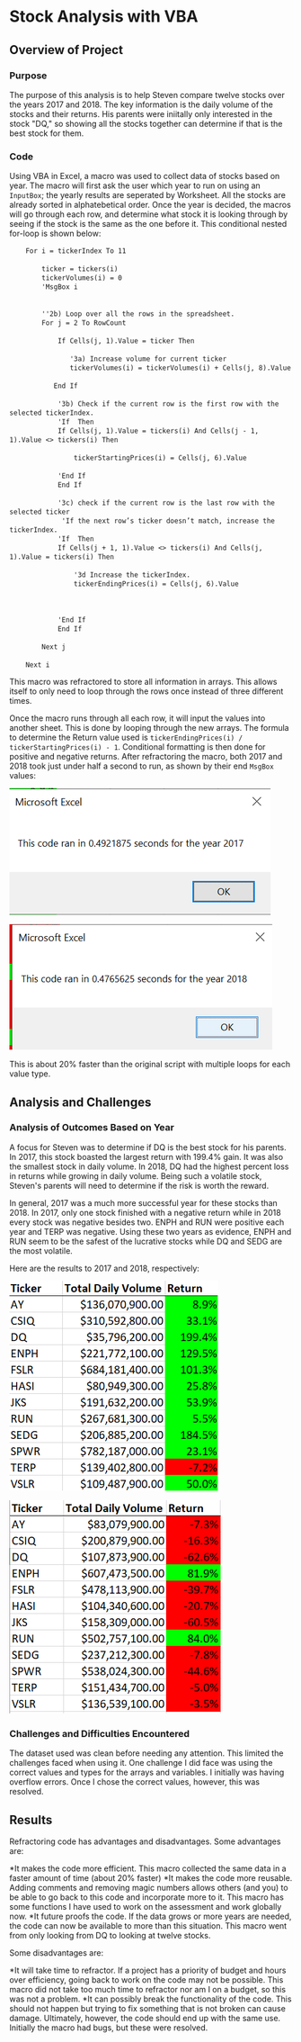 # Stock Analysis with VBA

## Overview of Project

### Purpose

The purpose of this analysis is to help Steven compare twelve stocks over the years 2017 and 2018. The key information is the daily volume of the stocks and their returns. His parents were iniitally only interested in the stock "DQ," so showing all the stocks together can determine if that is the best stock for them.

### Code

Using VBA in Excel, a macro was used to collect data of stocks based on year. The macro will first ask the user which year to run on using an `InputBox`; the yearly results are seperated by Worksheet. All the stocks are already sorted in alphatebetical order. Once the year is decided, the macros will go through each row, and determine what stock it is looking through by seeing if the stock is the same as the one before it. This conditional nested for-loop is shown below:

```
    For i = tickerIndex To 11
        
        ticker = tickers(i)
        tickerVolumes(i) = 0
        'MsgBox i
    
        
        ''2b) Loop over all the rows in the spreadsheet.
        For j = 2 To RowCount
        
            If Cells(j, 1).Value = ticker Then

               '3a) Increase volume for current ticker
               tickerVolumes(i) = tickerVolumes(i) + Cells(j, 8).Value

           End If
      
            '3b) Check if the current row is the first row with the selected tickerIndex.
            'If  Then
            If Cells(j, 1).Value = tickers(i) And Cells(j - 1, 1).Value <> tickers(i) Then
                
                tickerStartingPrices(i) = Cells(j, 6).Value
                
            'End If
            End If
            
            '3c) check if the current row is the last row with the selected ticker
             'If the next row’s ticker doesn’t match, increase the tickerIndex.
            'If  Then
            If Cells(j + 1, 1).Value <> tickers(i) And Cells(j, 1).Value = tickers(i) Then
    
                '3d Increase the tickerIndex.
                tickerEndingPrices(i) = Cells(j, 6).Value
        
           
                
            'End If
            End If
        
        Next j
    
    Next i

```
This macro was refractored to store all information in arrays. This allows itself to only need to loop through the rows once instead of three different times. 

Once the macro runs through all each row, it will input the values into another sheet. This is done by looping through the new arrays. The formula to determine the Return value used is `tickerEndingPrices(i) / tickerStartingPrices(i) - 1`. Conditional formatting is then done for positive and negative returns. After refractoring the macro, both 2017 and 2018 took just under half a second to run, as shown by their end `MsgBox` values:

![2017 MsgBox](https://github.com/ajg318/stock-analysis/blob/main/resources/2017runtime.png)

![2018 MsgBox](https://github.com/ajg318/stock-analysis/blob/main/resources/2018runtime.png)

This is about 20% faster than the original script with multiple loops for each value type.

## Analysis and Challenges

### Analysis of Outcomes Based on Year

A focus for Steven was to determine if DQ is the best stock for his parents. In 2017, this stock boasted the largest return with 199.4% gain. It was also the smallest stock in daily volume. In 2018, DQ had the highest percent loss in returns while growing in daily volume. Being such a volatile stock, Steven's parents will need to determine if the risk is worth the reward.

In general, 2017 was a much more successful year for these stocks than 2018. In 2017, only one stock finished with a negative return while in 2018 every stock was negative besides two. ENPH and RUN were positive each year and TERP was negative. Using these two years as evidence, ENPH and RUN seem to be the safest of the lucrative stocks while DQ and SEDG are the most volatile. 

Here are the results to 2017 and 2018, respectively:

![2017 Results](https://github.com/ajg318/stock-analysis/blob/main/resources/2017values.png)

![2018 Results](https://github.com/ajg318/stock-analysis/blob/main/resources/2018values.png)

### Challenges and Difficulties Encountered

The dataset used was clean before needing any attention. This limited the challenges faced when using it. One challenge I did face was using the correct values and types for the arrays and variables. I initially was having overflow errors. Once I chose the correct values, however, this was resolved. 

## Results

Refractoring code has advantages and disadvantages. Some advantages are:

*It makes the code more efficient. This macro collected the same data in a faster amount of time (about 20% faster)
*It makes the code more reusable. Adding comments and removing magic numbers allows others (and you) to be able to go back to this code and incorporate more to it. This macro has some functions I have used to work on the assessment and work globally now.
*It future proofs the code. If the data grows or more years are needed, the code can now be available to more than this situation. This macro went from only looking from DQ to looking at twelve stocks.

Some disadvantages are:

*It will take time to refractor. If a project has a priority of budget and hours over efficiency, going back to work on the code may not be possible. This macro did not take too much time to refractor nor am I on a budget, so this was not a problem.
*It can possibly break the functionality of the code. This should not happen but trying to fix something that is not broken can cause damage. Ultimately, however, the code should end up with the same use. Initially the macro had bugs, but these were resolved.



